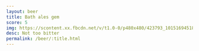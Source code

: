 ```yaml
---
layout: beer
title: Bath ales gem
score: 5
img: https://scontent.xx.fbcdn.net/v/t1.0-0/p480x480/423793_10151694518423745_774842906_n.jpg?oh=6a370a20f2016e4cc809f38bc6a718a4&oe=58CA25BF
desc: Not too bitter
permalink: /beer/:title.html
---
```

